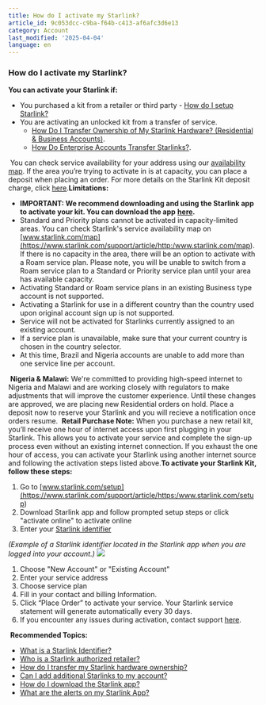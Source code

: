 ```yaml
---
title: How do I activate my Starlink?
article_id: 9c053dcc-c9ba-f64b-c413-af6afc3d6e13
category: Account
last_modified: '2025-04-04'
language: en
---
```


### How do I activate my Starlink?
**You can activate your Starlink if:**
  * You purchased a kit from a retailer or third party - [How do I setup Starlink?](https://www.starlink.com/support/article/<https:/www.starlink.com/support/article/cd99e833-2adc-1cb2-01c3-7f1fbefa3784>)
  * You are activating an unlocked kit from a transfer of service.
    * [How Do I Transfer Ownership of My Starlink Hardware? (Residential & Business Accounts)](https://www.starlink.com/support/article/<https:/www.starlink.com/support/article/f3cad923-ed28-f957-365c-787f8fe2e4a2>).
    * [How Do Enterprise Accounts Transfer Starlinks?](https://www.starlink.com/support/article/<https:/www.starlink.com/support/article/e76ca6b1-1c1a-92de-6c99-e47218c5d3d3>).


​ 
You can check service availability for your address using our [availability map](https://www.starlink.com/support/article/<https:/starlink.com/map>). If the area you’re trying to activate in is at capacity, you can place a deposit when placing an order. For more details on the Starlink Kit deposit charge, click [here](https://www.starlink.com/support/article/<https:/www.starlink.com/support/article/fd978593-445b-0aab-7f79-86c9906819e1>).
​ 
**Limitations:**
  * **IMPORTANT: We recommend downloading and using the Starlink app to activate your kit. You can download the app** [**here**](https://www.starlink.com/support/article/<https:/www.starlink.com/setup>)**.**
  * Standard and Priority plans cannot be activated in capacity-limited areas. You can check Starlink's service availability map on [www.starlink.com/map](https://www.starlink.com/support/article/<http:/www.starlink.com/map>). If there is no capacity in the area, there will be an option to activate with a Roam service plan. Please note, you will be unable to switch from a Roam service plan to a Standard or Priority service plan until your area has available capacity.
  * Activating Standard or Roam service plans in an existing Business type account is not supported.
  * Activating a Starlink for use in a different country than the country used upon original account sign up is not supported.
  * Service will not be activated for Starlinks currently assigned to an existing account.
  * If a service plan is unavailable, make sure that your current country is chosen in the country selector.
  * At this time, Brazil and Nigeria accounts are unable to add more than one service line per account.


​ 
**Nigeria & Malawi:** We're committed to providing high-speed internet to Nigeria and Malawi and are working closely with regulators to make adjustments that will improve the customer experience. Until these changes are approved, we are placing new Residential orders on hold. Place a deposit now to reserve your Starlink and you will recieve a notification once orders resume. 
​ 
**Retail Purchase Note:** When you purchase a new retail kit, you’ll receive one hour of internet access upon first plugging in your Starlink. This allows you to activate your service and complete the sign-up process even without an existing internet connection. If you exhaust the one hour of access, you can activate your Starlink using another internet source and following the activation steps listed above.
​ 
**To activate your Starlink Kit, follow these steps:**
  1. Go to [www.starlink.com/setup](https://www.starlink.com/support/article/<https:/www.starlink.com/setup>)
  2. Download Starlink app and follow prompted setup steps or click "activate online" to activate online
  3. Enter your [Starlink identifier](https://www.starlink.com/support/article/<https:/support.starlink.com/?topic=2802431a-135f-0671-4c1b-4cedb65b291a>)


_(Example of a Starlink identifier located in the Starlink app when you are logged into your account.)_
![](https://www.starlink.com/public-files/How_to_find_UTID.png)
  1. Choose "New Account" or "Existing Account"
  2. Enter your service address
  3. Choose service plan
  4. Fill in your contact and billing Information.
  5. Click “Place Order” to activate your service. Your Starlink service statement will generate automatically every 30 days.
  6. If you encounter any issues during activation, contact support [here](https://www.starlink.com/support/article/<https:/www.starlink.com/support/guest-contact?source=activation_faq>).


​ 
**Recommended Topics:**
  * [What is a Starlink Identifier? ](https://www.starlink.com/support/article/<https:/support.starlink.com/?topic=2802431a-135f-0671-4c1b-4cedb65b291a>)
  * [Who is a Starlink authorized retailer?](https://www.starlink.com/support/article/<https:/support.starlink.com/?topic=8a90222d-7c32-edd7-51f6-f696ece07105>)
  * [How do I transfer my Starlink hardware ownership?](https://www.starlink.com/support/article/<https:/support.starlink.com/?topic=f3cad923-ed28-f957-365c-787f8fe2e4a2>)
  * [Can I add additional Starlinks to my account?](https://www.starlink.com/support/article/<https:/support.starlink.com/?topic=90bab5a0-7269-f17e-d9d2-81d70843141e>)
  * [How do I download the Starlink app?](https://www.starlink.com/support/article/<https:/www.starlink.com/sg/support/article/16baa4ec-cf37-bdfd-67db-45dc49727a93>)
  * [What are the alerts on my Starlink App?](https://www.starlink.com/support/article/<https:/support.starlink.com/?topic=5483745b-f8f0-d9c4-4d57-17c35a7c233a>)